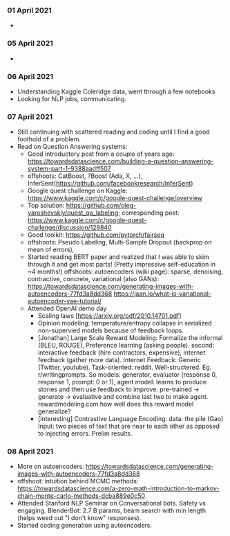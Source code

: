 ### 01 April 2021
-

### 05 April 2021
-

### 06 April 2021
- Understanding Kaggle Coleridge data, went through a few notebooks
- Looking for NLP jobs, communicating.

### 07 April 2021
- Still continuing with scattered reading and coding until I find a good foothold of a problem.
- Read on Question Answering systems:
    - Good introductory post from a couple of years ago: https://towardsdatascience.com/building-a-question-answering-system-part-1-9388aadff507
    - offshoots: CatBoost, ?Boost (Ada, X, ...), InferSent(https://github.com/facebookresearch/InferSent)
    - Google quest challenge on Kaggle: https://www.kaggle.com/c/google-quest-challenge/overview
    - Top solution: https://github.com/oleg-yaroshevskiy/quest_qa_labeling; corresponding post: https://www.kaggle.com/c/google-quest-challenge/discussion/129840
    - Good toolkit: https://github.com/pytorch/fairseq
    - offshoots: Pseudo Labeling, Multi-Sample Dropout (backprop on mean of errors),
    - Started reading BERT paper and realized that I was able to skim through it and get most parts! (Pretty impressive self-education in ~4 months!) offshoots: autoencoders (wiki page): sparse, denoising, contractive, concrete, variational (also GANs): https://towardsdatascience.com/generating-images-with-autoencoders-77fd3a8dd368
    https://jaan.io/what-is-variational-autoencoder-vae-tutorial/
    - Attended OpenAI demo day
      - Scaling laws [https://arxiv.org/pdf/2010.14701.pdf]
      - Opinion modeling: temperature/entropy collapse in serialized non-supervied models because of feedback loops.
      - [Jonathan] Large Scale Reward Modeling: Formalize the informal (BLEU, ROUGE), Preference learning (asking people). second: interactive feedback (hire contractors, expensive), internet feedback (gather more data). Internet Feedback: Generic (Twitter, youtube). Task-oriented: reddit. Well-structered. Eg. r/writingprompts. So models: generator, evaluator (response 0, response 1, prompt: 0 or 1), agent model: learns to produce stories and then use feedback to improve.
      pre-trained -> generate -> evaluative and combine last two to make agent.
      rewardmodeling.com
      how well does this reward model generalize?
      - [interesting] Contrastive Language Encoding: data: the pile (Gao)
      Input: two pieces of text that are near to each other as opposed to injecting errors. Prelim results.

### 08 April 2021
- More on autoencoders: https://towardsdatascience.com/generating-images-with-autoencoders-77fd3a8dd368
- offshoot: intuition behind MCMC methods: https://towardsdatascience.com/a-zero-math-introduction-to-markov-chain-monte-carlo-methods-dcba889e0c50
- Attended Stanford NLP Seminar on Conversational bots. Safety vs engaging. BlenderBot: 2.7 B params, beam search with min length (helps weed out "I don't know" responses).
- Started coding generation using autoencoders.
